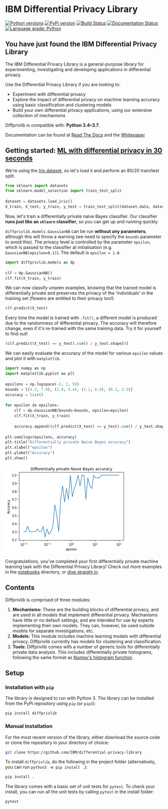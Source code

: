 # IBM Differential Privacy Library

[![Python versions](https://img.shields.io/pypi/pyversions/diffprivlib.svg)](https://pypi.org/project/diffprivlib/) [![PyPi version](https://img.shields.io/pypi/v/diffprivlib.svg)](https://pypi.org/project/diffprivlib/) [![Build Status](https://travis-ci.org/IBM/differential-privacy-library.svg?branch=master)](https://travis-ci.org/IBM/differential-privacy-library) [![Documentation Status](https://readthedocs.org/projects/diffprivlib/badge/?version=latest)](https://diffprivlib.readthedocs.io/en/latest/?badge=latest) [![Language grade: Python](https://img.shields.io/lgtm/grade/python/g/IBM/differential-privacy-library.svg?logo=lgtm&logoWidth=18)](https://lgtm.com/projects/g/IBM/differential-privacy-library/context:python)

## You have just found the IBM Differential Privacy Library

The IBM Differential Privacy Library is a general-purpose library for experimenting, investigating and developing applications in differential privacy.

Use the Differential Privacy Library if you are looking to:

- Experiment with differential privacy
- Explore the impact of differential privacy on machine learning accuracy using basic classification and clustering models 
- Build your own differential privacy applications, using our extensive collection of mechanisms

Diffprivlib is compatible with: __Python 3.4–3.7__.

Documentation can be found at [Read The Docs](https://diffprivlib.readthedocs.io/en/latest/) and the [Whitepaper](https://www.researchgate.net/publication/334248490_Diffprivlib_The_IBM_Differential_Privacy_Library)

## Getting started: [ML with differential privacy in 30 seconds](https://github.com/IBM/differential-privacy-library/blob/master/notebooks/30seconds.ipynb)
We're using the [Iris dataset](https://archive.ics.uci.edu/ml/datasets/iris), so let's load it and perform an 80/20 train/test split.

```python
from sklearn import datasets
from sklearn.model_selection import train_test_split

dataset = datasets.load_iris()
X_train, X_test, y_train, y_test = train_test_split(dataset.data, dataset.target, test_size=0.2)
```

Now, let's train a differentially private naive Bayes classifier. Our classifier __runs just like an `sklearn` classifier__, so you can get up and running quickly.

`diffprivlib.models.GaussianNB` can be run __without any parameters__, although this will throw a warning (we need to specify the `bounds` parameter to avoid this). The privacy level is controlled by the parameter `epsilon`, which is passed to the classifier at initialisation (e.g. `GaussianNB(epsilon=0.1)`). The default is `epsilon = 1.0`.

```python
import diffprivlib.models as dp

clf = dp.GaussianNB()
clf.fit(X_train, y_train)
```

We can now classify unseen examples, knowing that the trained model is differentially private and preserves the privacy of the 'individuals' in the training set (flowers are entitled to their privacy too!).

```python
clf.predict(X_test)
```

Every time the model is trained with `.fit()`, a different model is produced due to the randomness of differential privacy. The accuracy will therefore change, even if it's re-trained with the same training data. Try it for yourself to find out!

```python
(clf.predict(X_test) == y_test).sum() / y_test.shape[0]
```

We can easily evaluate the accuracy of the model for various `epsilon` values and plot it with `matplotlib`.

```python
import numpy as np
import matplotlib.pyplot as plt

epsilons = np.logspace(-2, 2, 50)
bounds = [(4.3, 7.9), (2.0, 4.4), (1.1, 6.9), (0.1, 2.5)]
accuracy = list()

for epsilon in epsilons:
    clf = dp.GaussianNB(bounds=bounds, epsilon=epsilon)
    clf.fit(X_train, y_train)
    
    accuracy.append((clf.predict(X_test) == y_test).sum() / y_test.shape[0])

plt.semilogx(epsilons, accuracy)
plt.title("Differentially private Naive Bayes accuracy")
plt.xlabel("epsilon")
plt.ylabel("Accuracy")
plt.show()
```

![Differentially private naive Bayes](https://github.com/IBM/differential-privacy-library/raw/master/notebooks/30seconds.png)

Congratulations, you've completed your first differentially private machine learning task with the Differential Privacy Library!  Check out more examples in the [notebooks](https://github.com/IBM/differential-privacy-library/blob/master/notebooks/) directory, or [dive straight in](https://github.com/IBM/differential-privacy-library/blob/master/diffprivlib/).

## Contents

Diffprivlib is comprised of three modules:
1. __Mechanisms:__ These are the building blocks of differential privacy, and are used in all models that implement differential privacy. Mechanisms have little or no default settings, and are intended for use by experts implementing their own models. They can, however, be used outside models for separate investigations, etc.
1. __Models:__ This module includes machine learning models with differential privacy. Diffprivlib currently has models for clustering and classification.
1. __Tools:__ Diffprivlib comes with a number of generic tools for differentially private data analysis. This includes differentially private histograms, following the same format as [Numpy's histogram function](https://docs.scipy.org/doc/numpy/reference/generated/numpy.histogram.html).


## Setup

### Installation with `pip`

The library is designed to run with Python 3.
The library can be installed from the PyPi repository using `pip` (or `pip3`):

```bash
pip install diffprivlib
```

### Manual installation

For the most recent version of the library, either download the source code or clone the repository in your directory of choice:

```bash
git clone https://github.com/IBM/differential-privacy-library
```

To install `diffprivlib`, do the following in the project folder (alternatively, you can run `python3 -m pip install .`):
```bash
pip install .
```

The library comes with a basic set of unit tests for `pytest`. To check your install, you can run all the unit tests by calling `pytest` in the install folder:

```bash
pytest
```

